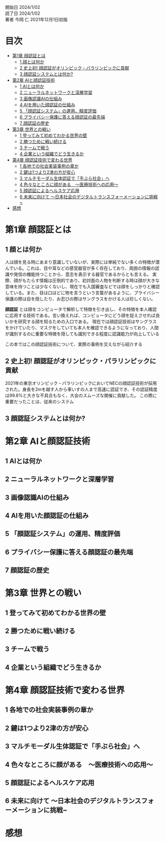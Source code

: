 開始日 2024/1/02  
読了日 2024/1/02  
著者 今岡 仁 2021年12月1日初版

<!-- omit in toc -->
# 目次
- [第1章 顔認証とは](#第1章-顔認証とは)
  - [1 顔とは何か](#1-顔とは何か)
  - [2 史上初! 顔認証がオリンピック・パラリンピックに貢献](#2-史上初-顔認証がオリンピックパラリンピックに貢献)
  - [3 顔認証システムとは何か?](#3-顔認証システムとは何か)
- [第2章 AIと顔認証技術](#第2章-aiと顔認証技術)
  - [1 AIとは何か](#1-aiとは何か)
  - [2 ニューラルネットワークと深層学習](#2-ニューラルネットワークと深層学習)
  - [3 画像認識AIの仕組み](#3-画像認識aiの仕組み)
  - [4 AIを用いた顔認証の仕組み](#4-aiを用いた顔認証の仕組み)
  - [5 「顔認証システム」の運用、精度評価](#5-顔認証システムの運用精度評価)
  - [6 プライバシー保護に答える顔認証の最先端](#6-プライバシー保護に答える顔認証の最先端)
  - [7 顔認証の歴史](#7-顔認証の歴史)
- [第3章 世界との戦い](#第3章-世界との戦い)
  - [1 登ってみて初めてわかる世界の壁](#1-登ってみて初めてわかる世界の壁)
  - [2 勝つために戦い続ける](#2-勝つために戦い続ける)
  - [3 チームで戦う](#3-チームで戦う)
  - [4 企業という組織でどう生きるか](#4-企業という組織でどう生きるか)
- [第4章 顔認証技術で変わる世界](#第4章-顔認証技術で変わる世界)
  - [1 各地での社会実装事例の章か](#1-各地での社会実装事例の章か)
  - [2 鍵は1つより2津の方が安心](#2-鍵は1つより2津の方が安心)
  - [3 マルチモーダル生体認証で「手ぶら社会」へ](#3-マルチモーダル生体認証で手ぶら社会へ)
  - [4 色々なところに顔がある　～医療技術への応用～](#4-色々なところに顔がある医療技術への応用)
  - [5 顔認証によるヘルスケア応用](#5-顔認証によるヘルスケア応用)
  - [6 未来に向けて ～日本社会のデジタルトランスフォーメーションに挑戦~](#6-未来に向けて-日本社会のデジタルトランスフォーメーションに挑戦)
- [感想](#感想)


# 第1章 顔認証とは
## 1 顔とは何か
人は顔を見る時にあまり意識していないが、実際には単純でない多くの特徴が潜んでいる。これは、目や耳などの感覚器官が多く存在しており、周囲の情報の認識や発信の機能持つことから、意志を表示する器官であるからとも言える。
実際、顔がもたらす情報は圧倒的であり、初対面の人物を判断する時は顔が大きな意味を持つことは少なくないし、現在でも入国審査などでは顔をしっかりと確認している。また、目は口ほどに物を言うという言葉があるように、プライバシー保護の際は目を隠したり、お忍びの際はサングラスをかける人は珍しくない。

**顔認証** とは顔をコンピュータで解析して特徴を引き出し、その特徴を本人確認に応用する技術である。言い換えれば、コンピュータにどう顔を捉えさせれば良いかを研究する顔を知るための入口である。
現在では顔認証技術はサングラスをかけていたり、マスクをしていても本人を確認できるようになっており、人間が識別するのに重要な特徴を隠しても識別できる程度に認識能力が向上している

この本ではこの顔認証技術について、実際の事例を交えながら紹介する

## 2 史上初! 顔認証がオリンピック・パラリンピックに貢献
2021年の東京オリンピック・パラリンピックにおいてNECの顔認証技術が採用された。身長を2mを越す人から車いすの人まで高速に認証でき、その認証精度は99.8%と大きな不具合もなく、大会のスムーズな開催に貢献した。
この際に重要だったことは、従来のシステム


## 3 顔認証システムとは何か?

# 第2章 AIと顔認証技術
## 1 AIとは何か
## 2 ニューラルネットワークと深層学習
## 3 画像認識AIの仕組み
## 4 AIを用いた顔認証の仕組み
## 5 「顔認証システム」の運用、精度評価
## 6 プライバシー保護に答える顔認証の最先端
## 7 顔認証の歴史


# 第3章 世界との戦い
## 1 登ってみて初めてわかる世界の壁
## 2 勝つために戦い続ける
## 3 チームで戦う
## 4 企業という組織でどう生きるか

# 第4章 顔認証技術で変わる世界
## 1 各地での社会実装事例の章か
## 2 鍵は1つより2津の方が安心
## 3 マルチモーダル生体認証で「手ぶら社会」へ
## 4 色々なところに顔がある　～医療技術への応用～
## 5 顔認証によるヘルスケア応用
## 6 未来に向けて ～日本社会のデジタルトランスフォーメーションに挑戦~

# 感想



